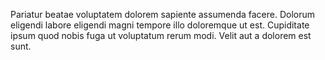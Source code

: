 Pariatur beatae voluptatem dolorem sapiente assumenda facere. Dolorum eligendi labore eligendi magni tempore illo doloremque ut est. Cupiditate ipsum quod nobis fuga ut voluptatum rerum modi. Velit aut a dolorem est sunt.